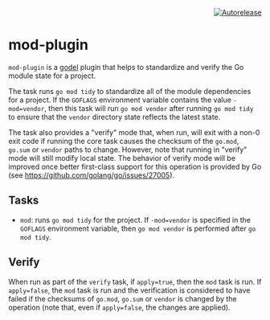 <p align="right">
<a href="https://autorelease.general.dmz.palantir.tech/palantir/godel-mod-plugin"><img src="https://img.shields.io/badge/Perform%20an-Autorelease-success.svg" alt="Autorelease"></a>
</p>

mod-plugin
==========
`mod-plugin` is a [godel](https://github.com/palantir/godel) plugin that helps to standardize and verify the Go module
state for a project.

The task runs `go mod tidy` to standardize all of the module dependencies for a project. If the `GOFLAGS` environment
variable contains the value `-mod=vendor`, then this task will run `go mod vendor` after running `go mod tidy` to ensure
that the `vendor` directory state reflects the latest state.

The task also provides a "verify" mode that, when run, will exit with a non-0 exit code if running the core task causes
the checksum of the `go.mod`, `go.sum` or `vendor` paths to change. However, note that running in "verify" mode will
still modify local state. The behavior of verify mode will be improved once better first-class support for this
operation is provided by Go (see https://github.com/golang/go/issues/27005).

Tasks
-----
* `mod`: runs `go mod tidy` for the project. If `-mod=vendor` is specified in the `GOFLAGS` environment variable, then
  `go mod vendor` is performed after `go mod tidy`. 

Verify
------
When run as part of the `verify` task, if `apply=true`, then the `mod` task is run. If `apply=false`, the `mod` task is
run and the verification is considered to have failed if the checksums of `go.mod`, `go.sum` or `vendor` is changed by
the operation (note that, even if `apply=false`, the changes are applied).  
